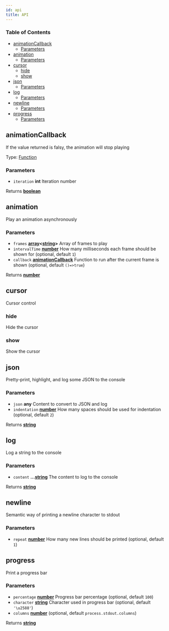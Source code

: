 ```yaml
---
id: api
title: API
---
```

<!-- Generated by documentation.js. Update this documentation by updating the source code. -->

### Table of Contents

-   [animationCallback][1]
    -   [Parameters][2]
-   [animation][3]
    -   [Parameters][4]
-   [cursor][5]
    -   [hide][6]
    -   [show][7]
-   [json][8]
    -   [Parameters][9]
-   [log][10]
    -   [Parameters][11]
-   [newline][12]
    -   [Parameters][13]
-   [progress][14]
    -   [Parameters][15]

## animationCallback

If the value returned is falsy, the animation will stop playing

Type: [Function][16]

### Parameters

-   `iteration` **int** Iteration number

Returns **[boolean][17]** 

## animation

Play an animation asynchronously

### Parameters

-   `frames` **[array][18]&lt;[string][19]>** Array of frames to play
-   `intervalTime` **[number][20]** How many milliseconds each frame should be shown for (optional, default `1`)
-   `callback` **[animationCallback][21]** Function to run after the current frame is shown (optional, default `()=>true`)

Returns **[number][20]** 

## cursor

Cursor control

### hide

Hide the cursor

### show

Show the cursor

## json

Pretty-print, highlight, and log some JSON to the console

### Parameters

-   `json` **any** Content to convert to JSON and log
-   `indentation` **[number][20]** How many spaces should be used for indentation (optional, default `2`)

Returns **[string][19]** 

## log

Log a string to the console

### Parameters

-   `content` **...[string][19]** The content to log to the console

Returns **[string][19]** 

## newline

Semantic way of printing a newline character to stdout

### Parameters

-   `repeat` **[number][20]** How many new lines should be printed (optional, default `1`)

## progress

Print a progress bar

### Parameters

-   `percentage` **[number][20]** Progress bar percentage (optional, default `100`)
-   `character` **[string][19]** Character used in progress bar (optional, default `'\u2588'`)
-   `columns` **[number][20]**  (optional, default `process.stdout.columns`)

Returns **[string][19]** 

[1]: #animationcallback

[2]: #parameters

[3]: #animation

[4]: #parameters-1

[5]: #cursor

[6]: #hide

[7]: #show

[8]: #json

[9]: #parameters-2

[10]: #log

[11]: #parameters-3

[12]: #newline

[13]: #parameters-4

[14]: #progress

[15]: #parameters-5

[16]: https://developer.mozilla.org/docs/Web/JavaScript/Reference/Statements/function

[17]: https://developer.mozilla.org/docs/Web/JavaScript/Reference/Global_Objects/Boolean

[18]: https://developer.mozilla.org/docs/Web/JavaScript/Reference/Global_Objects/Array

[19]: https://developer.mozilla.org/docs/Web/JavaScript/Reference/Global_Objects/String

[20]: https://developer.mozilla.org/docs/Web/JavaScript/Reference/Global_Objects/Number

[21]: #animationcallback